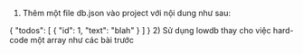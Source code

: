 1) Thêm một file db.json vào project với nội dung như sau:

{
  "todos": [
    { "id": 1, "text": "blah" }
  ]
}
2) Sử dụng lowdb thay cho việc hard-code một array như các bài trước